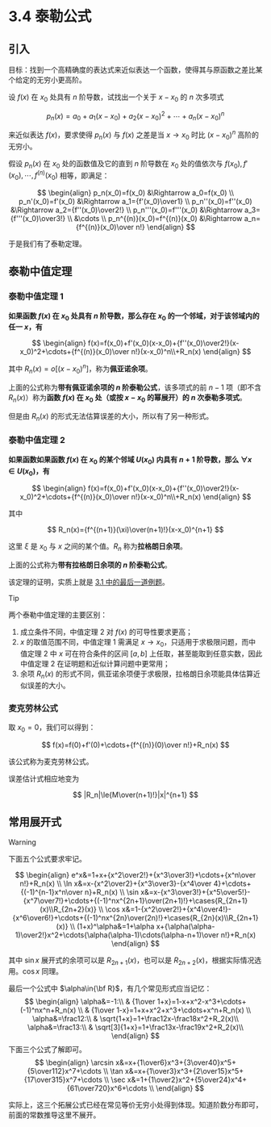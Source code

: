 # 3.4 泰勒公式

## 引入

目标：找到一个高精确度的表达式来近似表达一个函数，使得其与原函数之差比某个给定的无穷小更高阶。

设 $f(x)$ 在 $x_0$ 处具有 $n$ 阶导数，试找出一个关于 $x-x_0$ 的 $n$ 次多项式

$$
p_n(x)=a_0+a_1(x-x_0)+a_2(x-x_0)^2+\cdots+a_n(x-x_0)^n
$$

来近似表达 $f(x)$，要求使得 $p_n(x)$ 与 $f(x)$ 之差是当 $x\to x_0$ 时比 $(x-x_0)^n$ 高阶的无穷小。

假设 $p_n(x)$ 在 $x_0$ 处的函数值及它的直到 $n$ 阶导数在 $x_0$ 处的值依次与 $f(x_0),f'(x_0),\cdots,f^{(n)}(x_0)$ 相等，即满足：

$$
\begin{align}
p_n(x_0)=f(x_0) &\Rightarrow a_0=f(x_0) \\
p_n'(x_0)=f'(x_0) &\Rightarrow a_1={f'(x_0)\over1} \\
p_n''(x_0)=f''(x_0) &\Rightarrow a_2={f''(x_0)\over2!} \\
p_n'''(x_0)=f'''(x_0) &\Rightarrow a_3={f'''(x_0)\over3!} \\
&\cdots \\
p_n^{(n)}(x_0)=f^{(n)}(x_0) &\Rightarrow a_n={f^{(n)}(x_0)\over n!}
\end{align}
$$

于是我们有了泰勒定理。

## 泰勒中值定理

### 泰勒中值定理 1

**如果函数 $f(x)$ 在 $x_0$ 处具有 $n$ 阶导数，那么存在 $x_0$ 的一个邻域，对于该邻域内的任一 $x$，有**

$$
\begin{align}
f(x)=f(x_0)+f'(x_0)(x-x_0)+{f''(x_0)\over2!}(x-x_0)^2+\cdots+{f^{(n)}(x_0)\over n!}(x-x_0)^n\\+R_n(x)
\end{align}
$$

其中 $R_n(x)=o[(x-x_0)^n]$，称为**佩亚诺余项**。

上面的公式称为**带有佩亚诺余项的 $n$ 阶泰勒公式**，该多项式的前 $n-1$ 项（即不含 $R_n(x)$）称为**函数 $f(x)$ 在 $x_0$ 处（或按 $x-x_0$ 的幂展开）的 $n$ 次泰勒多项式**。

但是由 $R_n(x)$ 的形式无法估算误差的大小，所以有了另一种形式。

### 泰勒中值定理 2

**如果函数如果函数 $f(x)$ 在 $x_0$ 的某个邻域 $U(x_0)$ 内具有 $n+1$ 阶导数，那么 $\forall x\in U(x_0)$，有**

$$
\begin{align}
f(x)=f(x_0)+f'(x_0)(x-x_0)+{f''(x_0)\over2!}(x-x_0)^2+\cdots+{f^{(n)}(x_0)\over n!}(x-x_0)^n\\+R_n(x)
\end{align}
$$

其中

$$
R_n(x)={f^{(n+1)}(\xi)\over(n+1)!}(x-x_0)^{n+1}
$$

这里 $\xi$ 是 $x_0$ 与 $x$ 之间的某个值。$R_n$ 称为**拉格朗日余项**。

上面的公式称为**带有拉格朗日余项的 $n$ 阶泰勒公式**。

该定理的证明，实质上就是 [3.1 中的最后一道例题](./3.1%20微分中值定理#通往泰勒的一道例题)。

> [!tip]
>
> 两个泰勒中值定理的主要区别：
>
> 1. 成立条件不同，中值定理 2 对 $f(x)$ 的可导性要求更高；
> 2. $x$ 的取值范围不同，中值定理 1 需满足 $x\to x_0$，只适用于求极限问题，而中值定理 2 中 $x$ 可在符合条件的区间 $[a,b]$ 上任取，甚至能取到任意实数，因此中值定理 2 在证明题和近似计算问题中更常用；
> 3. 余项 $R_n(x)$ 的形式不同，佩亚诺余项便于求极限，拉格朗日余项能具体估算近似误差的大小。

### 麦克劳林公式

取 $x_0=0$，我们可以得到：

$$
f(x)=f(0)+f'(0)+\cdots+{f^{(n)}(0)\over n!}+R_n(x)
$$

该公式称为麦克劳林公式。

误差估计式相应地变为

$$
|R_n|\le{M\over(n+1)!}|x|^{n+1}
$$

## 常用展开式

> [!warning]
>
> 下面五个公式要求牢记。

$$
\begin{align}
e^x&=1+x+{x^2\over2!}+{x^3\over3!}+\cdots+{x^n\over n!}+R_n(x) \\
\ln x&=x-{x^2\over2}+{x^3\over3}-{x^4\over 4}+\cdots+{(-1)^{n-1}x^n\over n}+R_n(x) \\
\sin x&=x-{x^3\over3!}+{x^5\over5!}-{x^7\over7!}+\cdots+{(-1)^nx^{2n+1}\over(2n+1)!}+\cases{R_{2n+1}(x)\\R_{2n+2}(x)} \\
\cos x&=1-{x^2\over2!}+{x^4\over4!}-{x^6\over6!}+\cdots+{(-1)^nx^{2n}\over(2n)!}+\cases{R_{2n}(x)\\R_{2n+1}(x)} \\
(1+x)^\alpha&=1+\alpha x+{\alpha(\alpha-1)\over2!}x^2+\cdots{\alpha(\alpha-1)\cdots(\alpha-n+1)\over n!}+R_n(x)
\end{align}
$$

其中 $\sin x$ 展开式的余项可以是 $R_{2n+1}(x)$，也可以是 $R_{2n+2}(x)$，根据实际情况选用。$\cos x$ 同理。

最后一个公式中 $\alpha\in{\bf R}$，有几个常见形式应当记忆：
$$
\begin{align}
\alpha&=-1:\\
& {1\over 1+x}=1-x+x^2-x^3+\cdots+(-1)^nx^n+R_n(x) \\
& {1\over 1-x}=1+x+x^2+x^3+\cdots+x^n+R_n(x) \\
\alpha&=\frac12:\\
& \sqrt{1+x}=1+\frac12x-\frac18x^2+R_2(x)\\
\alpha&=\frac13:\\
& \sqrt[3]{1+x}=1+\frac13x-\frac19x^2+R_2(x)\\
\end{align}
$$
下面三个公式了解即可。
$$
\begin{align}
\arcsin x&=x+{1\over6}x^3+{3\over40}x^5+{5\over112}x^7+\cdots \\
\tan x&=x+{1\over3}x^3+{2\over15}x^5+{17\over315}x^7+\cdots \\
\sec x&=1+{1\over2}x^2+{5\over24}x^4+{61\over720}x^6+\cdots \\
\end{align}
$$

实际上，这三个拓展公式已经在常见等价无穷小处得到体现。知道阶数分布即可，前面的常数推导这里不展开。
